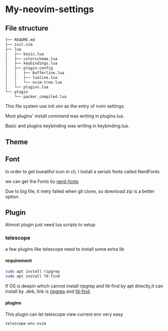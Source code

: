 # My-neovim-settings

## File structure
```bash
├── README.md
├── init.vim
├── lua
│   ├── basic.lua
│   ├── colorscheme.lua
│   ├── keybindings.lua
│   ├── plugin-config
│   │   ├── bufferline.lua
│   │   ├── lualine.lua
│   │   └── nvim-tree.lua
│   └── plugins.lua
└── plugin
    └── packer_compiled.lua
```
This file system use init.vim as the entry of nvim settings.

Most plugins' install command was writing in plugins.lua.

Basic and plugins keybinding was writing in keybinding.lua.

## Theme 

## Font
In order to get bueatiful icon in cli, I install a serials fonts called NerdFonts

we can get the Fonts by [nerd-fonts](https://github.com/ryanoasis/nerd-fonts)

Due to big file, it mety failed when git clone, so download zip is a better option.

## Plugin 

Almost plugin just need lua scripts to setup

### telescope
a few plugins like telescope need to install some extra lib
#### requirement
```bash
sudo apt install ripgrep
sudo apt install fd-find
```
If OS is deepin which cannot install ripgrep and fd-find by apt directly,it can 
install by .deb, link is [ripgrep](https://github.com/BurntSushi/ripgrep) and 
[fd-find](https://github.com/sharkdp/fd).
#### plugins
This plugin can let telescope view current env very easy
```vimrc
telescope-env.nvim
```


